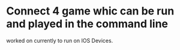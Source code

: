 # Connect 4 game whic can be run and played in the command line
worked on currently to run on IOS Devices.
